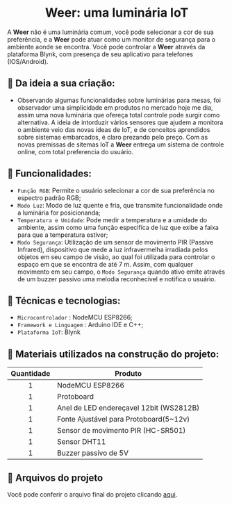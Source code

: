 <h1 align="center"> Weer: uma luminária IoT </h1>

A  **Weer** não é uma luminária comum, você pode selecionar a cor de sua preferência, e a  **Weer** pode atuar como um monitor de segurança para o ambiente aonde se encontra. Você pode controlar a  **Weer** através da plataforma Blynk, com presença de seu aplicativo para telefones (IOS/Android).

## :brain: Da ideia a sua criação:
 + Observando algumas funcionalidades sobre luminárias para mesas, foi observador uma simplicidade em produtos no mercado hoje me dia, assim uma nova luminária que ofereça total controle pode surgir como alternativa. A ideia de intorduzir vários sensores que ajudem a monitora o ambiente veio das novas ideas de IoT, e de conceitos aprendidos sobre sistemas embarcados, é claro prezando pelo preço. Com as novas premissas de sitemas IoT a **Weer** entrega um sistema de controle online, com total preferencia do usuário. 
## 🔨 Funcionalidades: 
 + `Função RGB`: Permite o usuário selecionar a cor de sua preferência no espectro padrão RGB;
 + `Modo Luz`: Modo de luz quente e fria, que transmite funcionalidade onde a luminária for posicionanda;
 + `Temperatura e Umidade`: Pode medir a temperatura e a umidade do ambiente, assim como uma função especifíca de luz que exibe a faixa para que a temperatura estiver;
 + `Modo Segurança`: Utilização de um sensor de movimento PIR (Passive Infrared), dispositivo que mede a luz infravermelha irradiada pelos objetos em seu campo de visão, ao qual foi utilizada para controlar o espaço em que se encontra de até 7 m. Assim, com qualquer movimento em seu campo, o `Modo Segurança` quando ativo emite através de um buzzer passivo uma melodia reconhecível e notifica o usuário. 

## :robot: Técnicas e tecnologias: 

- ``Microcontrolador`` : NodeMCU ESP8266;
- ``Framework e Linguagem`` : Arduino IDE e C++;
- ``Plataforma IoT``: Blynk

## :toolbox:	Materiais utilizados na construção do projeto:

| **Quantidade**   | **Produto**                              |
|:----------------:|------------------------------------------|
|        1         | NodeMCU ESP8266                          |
|        1         | Protoboard                               |
|        1         | Anel de LED endereçavel 12bit (WS2812B)  |
|        1         | Fonte Ajustável para Protoboard(5~12v)   |
|        1         | Sensor de movimento PIR (HC-SR501)       |
|        1         | Sensor DHT11                             |
|        1         | Buzzer passivo de 5V                     |

## 📁 Arquivos do projeto
Você pode conferir o arquivo final do projeto clicando [aqui](https://github.com/wictor-monteiro/Luminaria_IoT/tree/main/Luminaria_IOT).
